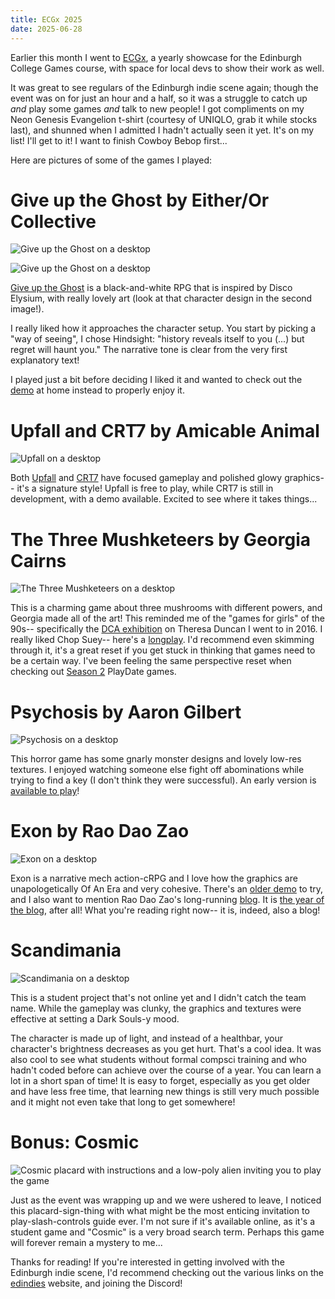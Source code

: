 ```yaml
---
title: ECGx 2025
date: 2025-06-28
---
```


Earlier this month I went to [ECGx](https://scottishgames.net/2025/05/30/ecgx-2025-edinburgh-college-games-expo/), a yearly showcase for the Edinburgh College Games course, with space for local devs to show their work as well.

It was great to see regulars of the Edinburgh indie scene again; though the event was on for just an hour and a half, so it was a struggle to catch up *and* play some games *and* talk to new people! I got compliments on my Neon Genesis Evangelion t-shirt (courtesy of UNIQLO, grab it while stocks last), and shunned when I admitted I hadn't actually seen it yet. It's on my list! I'll get to it! I want to finish Cowboy Bebop first...

Here are pictures of some of the games I played:

# Give up the Ghost by Either/Or Collective

![Give up the Ghost on a desktop](/assets/blog/ecgx-2025/gutg_1.jpg)

![Give up the Ghost on a desktop](/assets/blog/ecgx-2025/gutg_2.jpg)

[Give up the Ghost](https://playgiveuptheghost.com/) is a black-and-white RPG that is inspired by Disco Elysium, with really lovely art (look at that character design in the second image!).

I really liked how it approaches the character setup. You start by picking a "way of seeing", I chose Hindsight: "history reveals itself to you (...) but regret will haunt you." The narrative tone is clear from the very first explanatory text!


I played just a bit before deciding I liked it and wanted to check out the [demo](https://eitherorcollective.itch.io/giveup-alpha) at home instead to properly enjoy it.

# Upfall and CRT7 by Amicable Animal

![Upfall on a desktop](/assets/blog/ecgx-2025/upfall.jpg)

Both [Upfall](https://store.steampowered.com/app/3570280/Upfall/) and [CRT7](https://store.steampowered.com/app/2096780/CRT7/) have focused gameplay and polished glowy graphics-- it's a signature style! Upfall is free to play, while CRT7 is still in development, with a demo available. Excited to see where it takes things...

# The Three Mushketeers by Georgia Cairns

![The Three Mushketeers on a desktop](/assets/blog/ecgx-2025/thethreemushketeers.jpg)

This is a charming game about three mushrooms with different powers, and Georgia made all of the art! This reminded me of the "games for girls" of the 90s-- specifically the [DCA exhibition](https://www.dca.org.uk/exhibition-archive/theresa-duncan/) on Theresa Duncan I went to in 2016. I really liked Chop Suey-- here's a [longplay](https://www.youtube.com/watch?v=PWV-5_r0gNU). I'd recommend even skimming through it, it's a great reset if you get stuck in thinking that games need to be a certain way. I've been feeling the same perspective reset when checking out [Season 2](https://play.date/games/seasons/two/) PlayDate games.

# Psychosis by Aaron Gilbert

![Psychosis on a desktop](/assets/blog/ecgx-2025/psychosis.jpg)

This horror game has some gnarly monster designs and lovely low-res textures. I enjoyed watching someone else fight off abominations while trying to find a key (I don't think they were successful). An early version is [available to play](https://store.steampowered.com/app/1922550/Psychosis/)!

# Exon by Rao Dao Zao

![Exon on a desktop](/assets/blog/ecgx-2025/exon.jpg)

Exon is a narrative mech action-cRPG and I love how the graphics are unapologetically Of An Era and very cohesive. There's an [older demo](https://raodaozao.itch.io/exon-fragment) to try, and I also want to mention Rao Dao Zao's long-running [blog](https://raodaozao.net/). It is [the year of the blog](https://blog.vbuckenham.com/the-year-of-the-blog/), after all! What you're reading right now-- it is, indeed, also a blog!

# Scandimania

![Scandimania on a desktop](/assets/blog/ecgx-2025/scandimania.jpg)

This is a student project that's not online yet and I didn't catch the team name. While the gameplay was clunky, the graphics and textures were effective at setting a Dark Souls-y mood.

The character is made up of light, and instead of a healthbar, your character's brightness decreases as you get hurt. That's a cool idea. It was also cool to see what students without formal compsci training and who hadn't coded before can achieve over the course of a year. You can learn a lot in a short span of time! It is easy to forget, especially as you get older and have less free time, that learning new things is still very much possible and it might not even take that long to get somewhere!

# Bonus: Cosmic

![Cosmic placard with instructions and a low-poly alien inviting you to play the game](/assets/blog/ecgx-2025/cosmic.jpg)

Just as the event was wrapping up and we were ushered to leave, I noticed this placard-sign-thing with what might be the most enticing invitation to play-slash-controls guide ever. I'm not sure if it's available online, as it's a student game and "Cosmic" is a very broad search term. Perhaps this game will forever remain a mystery to me...

Thanks for reading! If you're interested in getting involved with the Edinburgh indie scene, I'd recommend checking out the various links on the [edindies](https://edindi.es/) website, and joining the Discord!